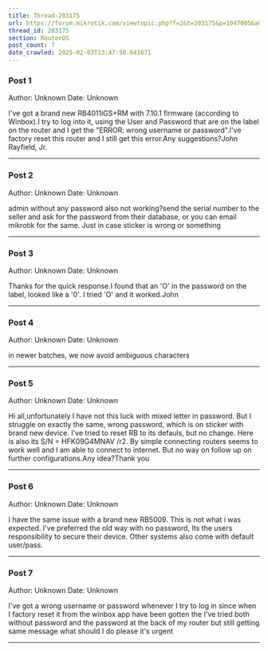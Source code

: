 ```yaml
---
title: Thread-203175
url: https://forum.mikrotik.com/viewtopic.php?f=2&t=203175&p=1047005&amp;sid=49f92a630bc7970d8ca50523be880e8f#p1047005
thread_id: 203175
section: RouterOS
post_count: 7
date_crawled: 2025-02-03T13:47:50.641671
---
```


### Post 1
Author: Unknown
Date: Unknown

I've got a brand new RB4011iGS+RM with 7.10.1 firmware (according to Winbox).I try to log into it, using the User and Password that are on the label on the router and I get the "ERROR: wrong username or password".I've factory reset this router and I still get this error.Any suggestions?John Rayfield, Jr.

---
### Post 2
Author: Unknown
Date: Unknown

admin without any password also not working?send the serial number to the seller and ask for the password from their database, or you can email mikrotik for the same. Just in case sticker is wrong or something

---
### Post 3
Author: Unknown
Date: Unknown

Thanks for the quick response.I found that an 'O' in the password on the label, looked like a '0'.  I tried 'O' and it worked.John

---
### Post 4
Author: Unknown
Date: Unknown

in newer batches, we now avoid ambiguous characters

---
### Post 5
Author: Unknown
Date: Unknown

Hi all,unfortunately I have not this luck with mixed letter in password. But I struggle on exactly the same, wrong password, which is on sticker with brand new device. I've tried to reset RB to its defauls, but no change. Here is also its S/N = HFK09G4MNAV /r2. By simple connecting routers seems to work well and I am able to connect to internet. But no way on follow up on further configurations.Any idea?Thank you

---
### Post 6
Author: Unknown
Date: Unknown

I have the same issue with a brand new RB5009. This is not what i was expected. I've preferred the old way with no password, Its the users responsibility to secure their device. Other systems also come with default user/pass.

---
### Post 7
Author: Unknown
Date: Unknown

I've got a wrong username or password whenever I try to log in since when I factory reset it from the winbox app have been gotten the I've tried both without password and the password at the back of my router but still getting same message what should I do please it's urgent

---
